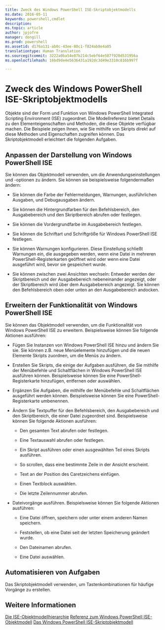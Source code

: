 ```yaml
---
title: Zweck des Windows PowerShell ISE-Skriptobjektmodells
ms.date: 2016-05-11
keywords: powershell,cmdlet
description: 
ms.topic: article
author: jpjofre
manager: dongill
ms.prod: powershell
ms.assetid: d176a131-ab0c-43ee-80c1-f824ab8e4a05
translationtype: Human Translation
ms.sourcegitcommit: 3222a0ba54e87b214c5ebf64e587f920d531956a
ms.openlocfilehash: 16bd9de4e5636431a192dc3d49e3310c816b997f

---
```


# Zweck des Windows PowerShell ISE-Skriptobjektmodells
  Objekte sind der Form und Funktion von Windows PowerShell Integrated Scripting Environment (ISE) zugeordnet. Die Modellreferenz bietet Details zu den Elementeigenschaften und Methoden, die diese Objekte verfügbar machen. Die Beispiele zeigen Ihnen, wie Sie mithilfe von Skripts direkt auf diese Methoden und Eigenschaften zugreifen können. Das Skriptobjektmodell erleichtert die folgenden Aufgaben.

## Anpassen der Darstellung von Windows PowerShell ISE
 Sie können das Objektmodell verwenden, um die Anwendungseinstellungen und -optionen zu ändern. Sie können sie beispielsweise folgendermaßen ändern:

-   Sie können die Farbe der Fehlermeldungen, Warnungen, ausführlichen Ausgaben, und Debugausgaben ändern.

-   Sie können die Hintergrundfarben für den Befehlsbereich, den Ausgabebereich und den Skriptbereich abrufen oder festlegen.

-   Sie können die Vordergrundfarbe im Ausgabebereich festlegen.

-   Sie können die Schriftart und Schriftgröße für Windows PowerShell ISE festlegen.

-   Sie können Warnungen konfigurieren. Diese Einstellung schließt Warnungen ein, die ausgegeben werden, wenn eine Datei in mehreren PowerShell-Registerkarten geöffnet wird oder wenn eine Datei ausgeführt wird, bevor sie gespeichert wurde.

-   Sie können zwischen zwei Ansichten wechseln: Entweder werden der Skriptbereich und der Ausgabebereich nebeneinander angezeigt, oder der Skriptbereich wird über dem Ausgabebereich angezeigt. Sie können den Befehlsbereich oben oder unten an den Ausgabebereich andocken.

## Erweitern der Funktionalität von Windows PowerShell ISE
 Sie können das Objektmodell verwenden, um die Funktionalität von Windows PowerShell ISE zu erweitern. Beispielsweise können Sie folgende Aktionen ausführen:

-   Fügen Sie Instanzen von Windows PowerShell ISE hinzu und ändern Sie sie. Sie können z.B. neue Menüelemente hinzufügen und die neuen Elemente Skripts zuordnen, um die Menüs zu ändern.

-   Erstellen Sie Skripts, die einige der Aufgaben ausführen, die Sie mithilfe der Menübefehle und Schaltflächen in Windows PowerShell ISE ausführen können. Beispielsweise können Sie eine PowerShell-Registerkarte hinzufügen, entfernen oder auswählen.

-   Ergänzen Sie Aufgaben, die mithilfe der Menübefehle und Schaltflächen ausgeführt werden können. Beispielsweise können Sie eine PowerShell-Registerkarte umbenennen.

-   Ändern Sie Textpuffer für den Befehlsbereich, den Ausgabebereich und den Skriptbereich, die einer Datei zugeordnet sind. Beispielsweise können Sie folgende Aktionen ausführen:

    -   Den gesamten Text abrufen oder festlegen.

    -   Eine Textauswahl abrufen oder festlegen.

    -   Ein Skript ausführen oder einen ausgewählten Teil eines Skripts ausführen.

    -   So scrollen, dass eine bestimmte Zeile in der Ansicht erscheint.

    -   Text an der Position des Caretzeichens einfügen.

    -   Einen Textblock auswählen.

    -   Die letzte Zeilennummer abrufen.

-   Dateivorgänge ausführen. Beispielsweise können Sie folgende Aktionen ausführen:

    -   Eine Datei öffnen, speichern oder unter einem anderen Namen speichern.

    -   Feststellen, ob eine Datei seit der letzten Speicherung geändert wurde.

    -   Den Dateinamen abrufen.

    -   Eine Datei auswählen.

## Automatisieren von Aufgaben
 Das Skriptobjektmodell verwenden, um Tastenkombinationen für häufige Vorgänge zu erstellen.

## Weitere Informationen
 [Die ISE-Objektmodellhierarchie](The-ISE-Object-Model-Hierarchy.md) 
 [Referenz zum Windows PowerShell ISE-Objektmodell](Windows-PowerShell-ISE-Object-Model-Reference.md) 
 [Das Windows PowerShell ISE-Skriptobjektmodell](The-Windows-PowerShell-ISE-Scripting-Object-Model.md)

  



<!--HONumber=Aug16_HO4-->


